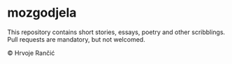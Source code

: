 # mozgodjela

This repository contains short stories, essays, poetry and other scribblings.
Pull requests are mandatory, but not welcomed.

&copy; Hrvoje Rančić